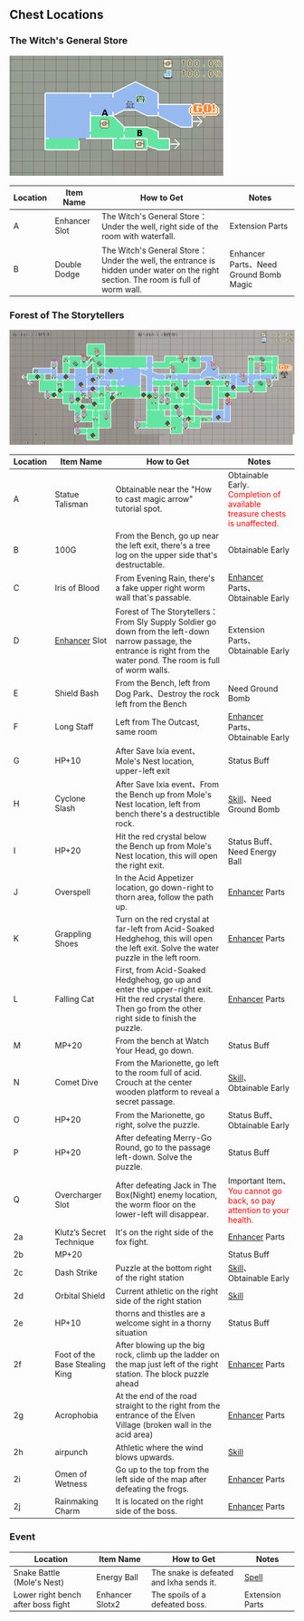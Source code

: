 ## Chest Locations

<!-- images or urls list for this page -->
[Enhancer]: wiki/en/table_of_contents/enhancer
[Skill]: wiki/en/table_of_contents/skill
[Spell]: wiki/en/table_of_contents/spelll

### The Witch's General Store

![twgs](../../../assets/images/wiki/map/boxmap0.png)

| Location | Item Name | How to Get | Notes  |
|---|---|---|---|
| A | Enhancer Slot | The Witch's General Store：Under the well, right side of the room with waterfall. | Extension Parts  |
| B | Double Dodge | The Witch's General Store：Under the well, the entrance is hidden under water on the right section. The room is full of worm wall. | Enhancer Parts、Need Ground Bomb Magic |

### Forest of The Storytellers

![fots](../../../assets/images/wiki/map/0.22mapBox.png)

| Location | Item Name | How to Get | Notes  |
|---|---|---|---|
| A | Statue Talisman | Obtainable near the "How to cast magic arrow" tutorial spot. | Obtainable Early.<br><font color=red>Completion of available treasure chests is unaffected.</font>  |
| B | 100G | From the Bench, go up near the left exit, there's a tree log on the upper side that's destructable. | Obtainable Early  |
| C | Iris of Blood | From Evening Rain, there's a fake upper right worm wall that's passable. | [Enhancer] Parts、Obtainable Early  |
| D | [Enhancer] Slot | Forest of The Storytellers：From Sly Supply Soldier go down from the left-down narrow passage, the entrance is right from the water pond. The room is full of worm walls. | Extension Parts、Obtainable Early  |
| E | Shield Bash | From the Bench, left from Dog Park、Destroy the rock left from the Bench | Need Ground Bomb  |
| F | Long Staff | Left from The Outcast, same room | [Enhancer] Parts、Obtainable Early  |
| G | HP+10 | After Save Ixia event、Mole's Nest location, upper-left exit | Status Buff  |
| H | Cyclone Slash | After Save Ixia event、From the Bench up from Mole's Nest location, left from bench there's a destructible rock. | [Skill]、Need Ground Bomb  |
| I | HP+20 | Hit the red crystal below the Bench up from Mole's Nest location, this will open the right exit. | Status Buff、Need Energy Ball  |
| J | Overspell | In the Acid Appetizer location, go down-right to thorn area, follow the path up. | [Enhancer] Parts  |
| K | Grappling Shoes | Turn on the red crystal at far-left from Acid-Soaked Hedghehog, this will open the left exit. Solve the water puzzle in the left room. | [Enhancer] Parts  |
| L | Falling Cat | First, from Acid-Soaked Hedghehog, go up and enter the upper-right exit. Hit the red crystal there. Then go from the other right side to finish the puzzle. | [Enhancer] Parts  |
| M | MP+20 | From the bench at Watch Your Head, go down. | Status Buff  |
| N | Comet Dive | From the Marionette, go left to the room full of acid. Crouch at the center wooden platform to reveal a secret passage. | [Skill]、Obtainable Early  |
| O | HP+20 | From the Marionette, go right, solve the puzzle. | Status Buff、Obtainable Early  |
| P | HP+20 | After defeating Merry-Go Round, go to the passage left-down. Solve the puzzle. | Status Buff  |
| Q | Overcharger Slot | After defeating Jack in The Box(Night) enemy location, the worm floor on the lower-left will disappear. | Important Item、<font color=red>You cannot go back, so pay attention to your health.</font>  |
| 2a | Klutz’s Secret Technique | It's on the right side of the fox fight. | [Enhancer] Parts  |
| 2b | MP+20 |  | Status Buff |
| 2c | Dash Strike | Puzzle at the bottom right of the right station | [Skill]、Obtainable Early  |
| 2d | Orbital Shield | Current athletic on the right side of the right station | [Skill]  |
| 2e | HP+10 | thorns and thistles are a welcome sight in a thorny situation | Status Buff  |
| 2f | Foot of the Base Stealing King | After blowing up the big rock, climb up the ladder on the map just left of the right station. The block puzzle ahead | [Enhancer] Parts  |
| 2g | Acrophobia | At the end of the road straight to the right from the entrance of the Elven Village (broken wall in the acid area) | [Enhancer] Parts  |
| 2h | airpunch | Athletic where the wind blows upwards. | [Skill]  |
| 2i | Omen of Wetness | Go up to the top from the left side of the map after defeating the frogs. | [Enhancer] Parts  |
| 2j | Rainmaking Charm | It is located on the right side of the boss. | [Enhancer] Parts |

### Event

| Location | Item Name | How to Get | Notes  |
|---|---|---|---|
| Snake Battle (Mole's Nest) | Energy Ball | The snake is defeated and Ixha sends it. | [Spell]  |
| Lower right bench after boss fight | Enhancer Slotx2 | The spoils of a defeated boss. | Extension Parts  |
